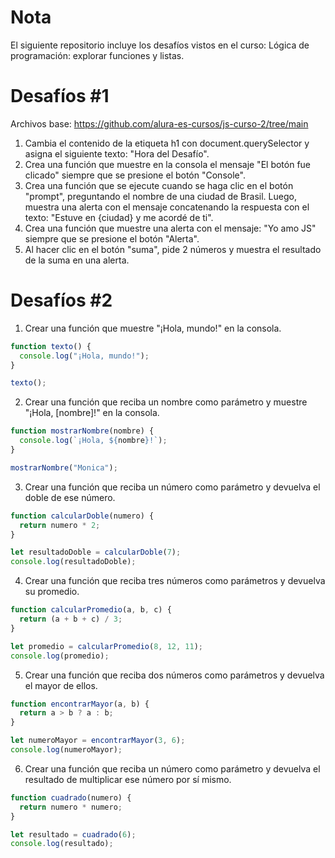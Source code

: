 # Nota
El siguiente repositorio incluye los desafíos vistos en el curso: Lógica de programación: explorar funciones y listas. 

# Desafíos #1
Archivos base: https://github.com/alura-es-cursos/js-curso-2/tree/main

1. Cambia el contenido de la etiqueta h1 con document.querySelector y asigna el siguiente texto: "Hora del Desafío".
2. Crea una función que muestre en la consola el mensaje "El botón fue clicado" siempre que se presione el botón "Console".
3. Crea una función que se ejecute cuando se haga clic en el botón "prompt", preguntando el nombre de una ciudad de Brasil. Luego, muestra una alerta con el mensaje concatenando la respuesta con el texto: "Estuve en {ciudad} y me acordé de ti".
4. Crea una función que muestre una alerta con el mensaje: "Yo amo JS" siempre que se presione el botón "Alerta".
5. Al hacer clic en el botón "suma", pide 2 números y muestra el resultado de la suma en una alerta.

# Desafíos #2

1. Crear una función que muestre "¡Hola, mundo!" en la consola.
```javascript
function texto() {
  console.log("¡Hola, mundo!");
}

texto();
```
2. Crear una función que reciba un nombre como parámetro y muestre "¡Hola, [nombre]!" en la consola.
```javascript
function mostrarNombre(nombre) {
  console.log(`¡Hola, ${nombre}!`);
}

mostrarNombre("Monica");
```
3. Crear una función que reciba un número como parámetro y devuelva el doble de ese número.
```javascript
function calcularDoble(numero) {
  return numero * 2;
}

let resultadoDoble = calcularDoble(7);
console.log(resultadoDoble);
```
4. Crear una función que reciba tres números como parámetros y devuelva su promedio.
```javascript
function calcularPromedio(a, b, c) {
  return (a + b + c) / 3;
}

let promedio = calcularPromedio(8, 12, 11);
console.log(promedio);
```
5. Crear una función que reciba dos números como parámetros y devuelva el mayor de ellos.
```javascript
function encontrarMayor(a, b) {
  return a > b ? a : b;
}

let numeroMayor = encontrarMayor(3, 6);
console.log(numeroMayor);
```
6. Crear una función que reciba un número como parámetro y devuelva el resultado de multiplicar ese número por sí mismo.
```javascript
function cuadrado(numero) {
  return numero * numero;
}

let resultado = cuadrado(6);
console.log(resultado);
```
